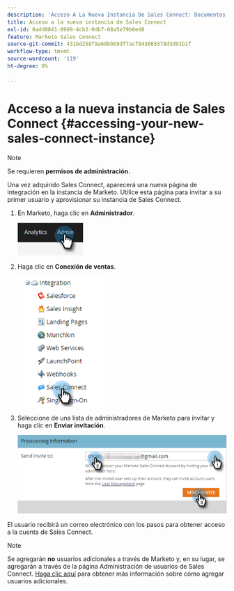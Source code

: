 ```yaml
---
description: 'Acceso A La Nueva Instancia De Sales Connect: Documentos De Marketo, Documentación Del Producto'
title: Acceso a la nueva instancia de Sales Connect
exl-id: 0add0841-8909-4cb2-9db7-08a5e79b0ed8
feature: Marketo Sales Connect
source-git-commit: 431bd258f9a68bbb9df7acf043085578d3d91b1f
workflow-type: tm+mt
source-wordcount: '119'
ht-degree: 0%

---
```


# Acceso a la nueva instancia de Sales Connect {#accessing-your-new-sales-connect-instance}

>[!NOTE]
>
>Se requieren **permisos de administración.**

Una vez adquirido Sales Connect, aparecerá una nueva página de integración en la instancia de Marketo. Utilice esta página para invitar a su primer usuario y aprovisionar su instancia de Sales Connect.

1. En Marketo, haga clic en **Administrador**.

   ![](assets/accessing-your-new-sales-connect-instance-1.png)

1. Haga clic en **Conexión de ventas**.

   ![](assets/accessing-your-new-sales-connect-instance-2.png)

1. Seleccione de una lista de administradores de Marketo para invitar y haga clic en **Enviar invitación**.

   ![](assets/accessing-your-new-sales-connect-instance-3.png)

El usuario recibirá un correo electrónico con los pasos para obtener acceso a la cuenta de Sales Connect.

>[!NOTE]
>
>Se agregarán **no** usuarios adicionales a través de Marketo y, en su lugar, se agregarán a través de la página Administración de usuarios de Sales Connect. [Haga clic aquí](/help/marketo/product-docs/marketo-sales-connect/admin/invite-users.md) para obtener más información sobre cómo agregar usuarios adicionales.

